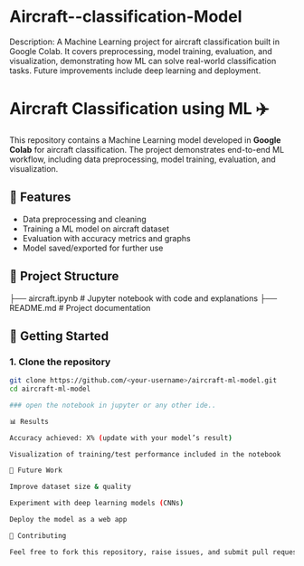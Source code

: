 # Aircraft--classification-Model
 Description: A Machine Learning project for aircraft classification built in Google Colab. It covers preprocessing, model training, evaluation, and visualization, demonstrating how ML can solve real-world classification tasks. Future improvements include deep learning and deployment.

# Aircraft Classification using ML ✈️  

This repository contains a Machine Learning model developed in **Google Colab** for aircraft classification. The project demonstrates end-to-end ML workflow, including data preprocessing, model training, evaluation, and visualization.  

## 📌 Features  
- Data preprocessing and cleaning  
- Training a ML model on aircraft dataset  
- Evaluation with accuracy metrics and graphs  
- Model saved/exported for further use  

## 📂 Project Structure  
├── aircraft.ipynb # Jupyter notebook with code and explanations
├── README.md # Project documentation


## 🚀 Getting Started  

### 1. Clone the repository  
```bash
git clone https://github.com/<your-username>/aircraft-ml-model.git
cd aircraft-ml-model

### open the notebook in jupyter or any other ide..

📊 Results

Accuracy achieved: X% (update with your model’s result)

Visualization of training/test performance included in the notebook

🔮 Future Work

Improve dataset size & quality

Experiment with deep learning models (CNNs)

Deploy the model as a web app

🤝 Contributing

Feel free to fork this repository, raise issues, and submit pull requests.

